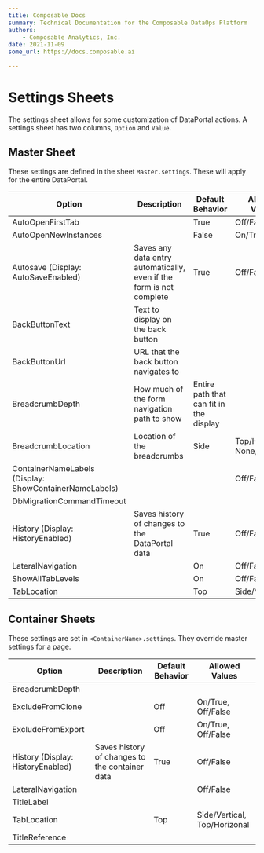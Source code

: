 ```yaml
---
title: Composable Docs
summary: Technical Documentation for the Composable DataOps Platform
authors:
    - Composable Analytics, Inc.
date: 2021-11-09
some_url: https://docs.composable.ai

---
```


# Settings Sheets

The settings sheet allows for some customization of DataPortal actions. A settings sheet has two columns, `Option` and `Value`.

## Master Sheet

These settings are defined in the sheet `Master.settings`. These will apply for the entire DataPortal. 

| Option                                                 | Description                                                  | Default Behavior                        | Allowed Values                |
| ------------------------------------------------------ | ------------------------------------------------------------ | --------------------------------------- | ----------------------------- |
| AutoOpenFirstTab                                       |                                                              | True                                    | Off/False                     |
| AutoOpenNewInstances                                   |                                                              | False                                   | On/True                       |
| Autosave (Display: AutoSaveEnabled)                    | Saves any data entry automatically, even if the form is not complete | True                                    | Off/False                     |
| BackButtonText                                         | Text to display on the back button                           |                                         |                               |
| BackButtonUrl                                          | URL that the back button navigates to                        |                                         |                               |
| BreadcrumbDepth                                        | How much of the form navigation path to show                 | Entire path that can fit in the display |                               |
| BreadcrumbLocation                                     | Location of the breadcrumbs                                  | Side                                    | Top/Horizontal, None/Disabled |
| ContainerNameLabels (Display: ShowContainerNameLabels) |                                                              |                                         | Off/False                     |
| DbMigrationCommandTimeout                              |                                                              |                                         |                               |
| History (Display: HistoryEnabled)                      | Saves history of changes to the DataPortal data              | True                                    | Off/False                     |
| LateralNavigation                                      |                                                              | On                                      | Off/False                     |
| ShowAllTabLevels                                       |                                                              | On                                      | Off/False                     |
| TabLocation                                            |                                                              | Top                                     | Side/Vertical                 |

## Container Sheets

These settings are set in `<ContainerName>.settings`. They override master settings for a page.

| Option                            | Description                                    | Default Behavior | Allowed Values               |
| --------------------------------- | ---------------------------------------------- | ---------------- | ---------------------------- |
| BreadcrumbDepth                   |                                                |                  |                              |
| ExcludeFromClone                  |                                                | Off              | On/True, Off/False           |
| ExcludeFromExport                 |                                                | Off              | On/True, Off/False           |
| History (Display: HistoryEnabled) | Saves history of changes to the container data | True             | Off/False                    |
| LateralNavigation                 |                                                |                  | Off/False                    |
| TitleLabel                        |                                                |                  |                              |
| TabLocation                       |                                                | Top              | Side/Vertical, Top/Horizonal |
| TitleReference                    |                                                |                  |                              |


